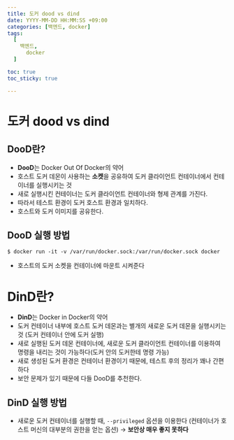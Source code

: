 ```yaml
---
title: 도커 dood vs dind
date: YYYY-MM-DD HH:MM:SS +09:00
categories: [백엔드, docker]
tags:
  [
    백엔드,
	  docker
  ]

toc: true
toc_sticky: true

---
```


# 도커 dood vs dind

## DooD란?
- **DooD**는 Docker Out Of Docker의 약어
- 호스트 도커 데몬이 사용하는 **소켓**을 공유하여 도커 클라이언트 컨테이너에서 컨테이너를 실행시키는 것
- 새로 실행시킨 컨테이너는 도커 클라이언트 컨테이너와 형제 관계를 가진다.
- 따라서 테스트 환경이 도커 호스트 환경과 일치하다.
- 호스트와 도커 이미지를 공유한다.
  
## DooD 실행 방법

```
$ docker run -it -v /var/run/docker.sock:/var/run/docker.sock docker
```

- 호스트의 도커 소켓을 컨테이너에 마운트 시켜준다

# DinD란?

- **DinD**는 Docker in Docker의 약어
- 도커 컨테이너 내부에 호스트 도커 데몬과는 별개의 새로운 도커 데몬을 실행시키는 것 (도커 컨테이너 안에 도커 실행)
- 새로 실행된 도커 데몬 컨테이너에, 새로운 도커 클라이언트 컨테이너를 이용하여 명령을 내리는 것이 가능하다(도커 안의 도커한테 명령 가능)
- 새로 생성된 도커 환경은 컨테이너 환경이기 때문에, 테스트 후의 정리가 꽤나 간편하다
- 보안 문제가 있기 때문에 다들 DooD를 추천한다.

## DinD 실행 방법

- 새로운 도커 컨테이너를 실행할 때, `--privileged` 옵션을 이용한다 (컨테이너가 호스트 머신의 대부분의 권한을 얻는 옵션) → **보안상 매우 좋지 못하다**